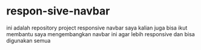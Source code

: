# respon-sive-navbar
ini adalah repository project responsive navbar saya kalian juga bisa ikut membantu saya mengembangkan navbar ini agar lebih responsive dan bisa digunakan semua
